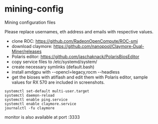 # mining-config
Mining configuration files

Please replace usernames, eth address and emails with respective values.

* clone ROC: https://github.com/RadeonOpenCompute/ROC-smi
* download claymore: https://github.com/nanopool/Claymore-Dual-Miner/releases
* Polaris editor: https://github.com/jaschaknack/PolarisBiosEditor
* copy service files to /etc/systemd/system/
* create necessary symlinks (default.bash)
* install amdgpu with --opencl=legacy,rocm --headless
* get the bioses with atiflash and edit them with Polaris editor, sample values for RX 570 are included in screenshots.

```
systemctl set-default multi-user.target
systemctl daemon-reload
systemctl enable ping.service
systemctl enable claymore.service
journalctl -fu claymore
```
monitor is also available at port :3333
